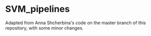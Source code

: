 # SVM_pipelines

Adapted from Anna Shcherbina's code on the master branch of this repository, with some minor changes.

